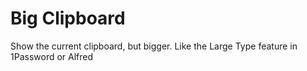 # Big Clipboard

Show the current clipboard, but bigger. Like the Large Type feature in 1Password or Alfred
